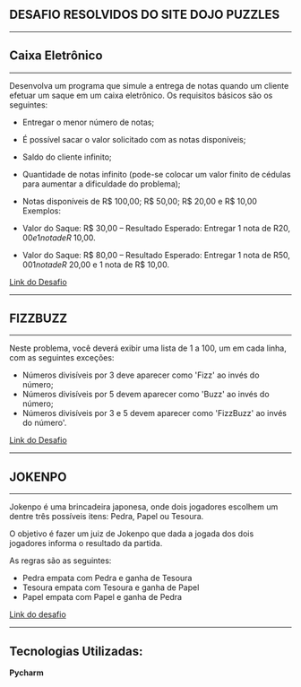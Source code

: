 ## DESAFIO RESOLVIDOS DO SITE DOJO PUZZLES
---
## Caixa Eletrônico
---
Desenvolva um programa que simule a entrega de notas quando um cliente efetuar um saque em um caixa eletrônico. Os requisitos básicos são os seguintes:

- Entregar o menor número de notas;
- É possível sacar o valor solicitado com as notas disponíveis;
- Saldo do cliente infinito;
- Quantidade de notas infinito (pode-se colocar um valor finito de cédulas para aumentar a dificuldade do problema);
- Notas disponíveis de R$ 100,00; R$ 50,00; R$ 20,00 e R$ 10,00
Exemplos:

- Valor do Saque: R$ 30,00 – Resultado Esperado: Entregar 1 nota de R$20,00 e 1 nota de R$ 10,00.
- Valor do Saque: R$ 80,00 – Resultado Esperado: Entregar 1 nota de R$50,00 1 nota de R$ 20,00 e 1 nota de R$ 10,00.

 [Link do Desafio](https://dojopuzzles.com/problems/caixa-eletronico/)

---
## FIZZBUZZ
---
Neste problema, você deverá exibir uma lista de 1 a 100, um em cada linha, com as seguintes exceções:

- Números divisíveis por 3 deve aparecer como 'Fizz' ao invés do número;
- Números divisíveis por 5 devem aparecer como 'Buzz' ao invés do número;
- Números divisíveis por 3 e 5 devem aparecer como 'FizzBuzz' ao invés do número'.

[Link do Desafio](https://dojopuzzles.com/problems/fizzbuzz/)

---
## JOKENPO
---
Jokenpo é uma brincadeira japonesa, onde dois jogadores escolhem um dentre três possíveis itens: Pedra, Papel ou Tesoura.

O objetivo é fazer um juiz de Jokenpo que dada a jogada dos dois jogadores informa o resultado da partida.

As regras são as seguintes:

- Pedra empata com Pedra e ganha de Tesoura
- Tesoura empata com Tesoura e ganha de Papel
- Papel empata com Papel e ganha de Pedra

[Link do desafio](https://dojopuzzles.com/problems/jokenpo/)

---
## Tecnologias Utilizadas:

**Pycharm**